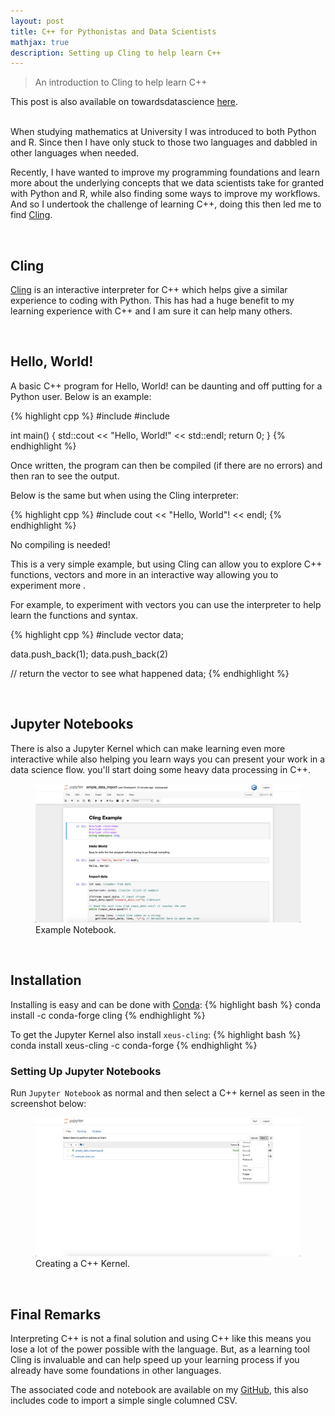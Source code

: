 ```yaml
---
layout: post
title: C++ for Pythonistas and Data Scientists
mathjax: true
description: Setting up Cling to help learn C++
---
```

> An introduction to Cling to help learn C++

<div class="message">
  This post is also available on towardsdatascience <a href="https://towardsdatascience.com/c-for-pythonistas-and-data-scientists-2e1a74a7b8be">here</a>.
</div>

<br>

When studying mathematics at University I was introduced to both Python and R. Since then I have only stuck to those two languages and dabbled in other languages when needed.

Recently, I have wanted to improve my programming foundations and learn more about the underlying concepts that we data scientists take for granted with Python and R, while also finding some ways to improve my workflows. And so I undertook the challenge of learning C++, doing this then led me to find [Cling](https://root.cern.ch/cling).


<br>


## Cling
[Cling](https://root.cern.ch/cling) is an interactive interpreter for C++ which helps give a similar experience to coding with Python. This has had a huge benefit to my learning experience with C++ and I am sure it can help many others.


<br>


## Hello, World!
A basic C++ program for Hello, World! can be daunting and off putting for a Python user. Below is an example:

{% highlight cpp %}
#include <iostream>
#include <vector>


int main() {
 std::cout << "Hello, World!" << std::endl;
 return 0;
}
{% endhighlight %}


Once written, the program can then be compiled (if there are no errors) and then ran to see the output.


Below is the same but when using the Cling interpreter:


{% highlight cpp %}
#include <iostream>
cout << "Hello, World"! << endl;
{% endhighlight %}


No compiling is needed!


This is a very simple example, but using Cling can allow you to explore C++ functions, vectors and more in an interactive way allowing you to experiment more .


For example, to experiment with vectors you can use the interpreter to help learn the functions and syntax.


{% highlight cpp %}
#include <vector>
vector<int> data;


data.push_back(1);
data.push_back(2)


// return the vector to see what happened
data;
{% endhighlight %}


<br>


## Jupyter Notebooks
There is also a Jupyter Kernel which can make learning even more interactive while also helping you learn ways you can present your work in a data science flow. you'll start doing some heavy data processing in C++.


<figure>
 <img src="/assets/post_images/cpp_for_data_scientists/screenshot2.png" alt="Jupyter_Screenshot2" class="center"/>
 <figcaption class="center">Example Notebook.</figcaption>
</figure>


<br>


## Installation
Installing is easy and can be done with [Conda](https://anaconda.org/anaconda/conda):
{% highlight bash %}
conda install -c conda-forge cling
{% endhighlight %}


To get the Jupyter Kernel also install `xeus-cling`:
{% highlight bash %}
conda install xeus-cling -c conda-forge
{% endhighlight %}


### Setting Up Jupyter Notebooks
Run `Jupyter Notebook` as normal and then select a C++ kernel as seen in the screenshot below:

<figure>
 <img src="/assets/post_images/cpp_for_data_scientists/screenshot1.png" alt="Jupyter_Screenshot" class="center"/>
 <figcaption class="center">Creating a C++ Kernel.</figcaption>
</figure>


<br>


## Final Remarks
Interpreting C++ is not a final solution and using C++ like this means you lose a lot of the power possible with the language. But, as a learning tool Cling is invaluable and can help speed up your learning process if you already have some foundations in other languages.

The associated code and notebook are available on my [GitHub](https://github.com/henriwoodcock/blog-post-codes), this also includes code to import a simple single columned CSV.
